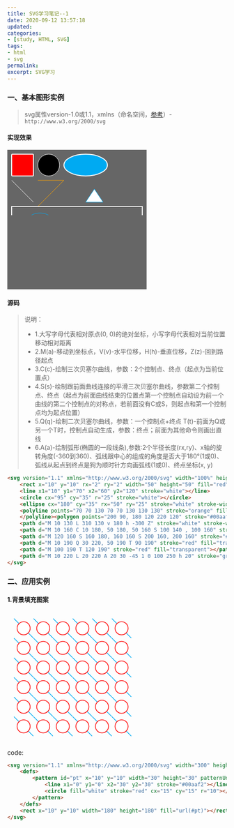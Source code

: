 ```yaml
---
title: SVG学习笔记--1
date: 2020-09-12 13:57:18
updated:
categories:
- [study, HTML, SVG]
tags:
- html
- svg
permalink:
excerpt: SVG学习
---
```

### 一、基本图形实例
> svg属性version-1.0或1.1，xmlns（命名空间，[参考](https://developer.mozilla.org/zh-CN/docs/Web/SVG/Namespaces_Crash_Course)）- `http://www.w3.org/2000/svg`

#### 实现效果
<style>
  .test-svg-div {
    margin: 1rem 0;
    width: 20rem;
    height: 20rem;
    background: #666666;
  }
</style>
<div class="test-svg-div">
  <svg version="1.1" xmlns="http://www.w3.org/2000/svg" width="100%" height="100%">
    <rect x="10" y="10" rx="2" ry="2" width="50" height="50" fill="red" stroke="white" stroke-width="2"></rect>
    <line x1="10" y1="70" x2="60" y2="120" stroke="white"></line>
    <circle cx="95" cy="35" r="25" stroke="white"></circle>
    <ellipse cx="180" cy="35" rx="50" ry="25" stroke="white" stroke-width="2" fill="#00aaf2"></ellipse>
    <polyline points="70 70 130 70 70 130 130 130" stroke="orange" fill="transparent">
    </polyline><polygon points="200 90, 180 120 220 120" stroke="#00aaf2" fill="white"></polygon>
    <!-- 大写字母代表相对原点(0, 0)的绝对坐标，小写字母代表相对当前位置移动相对距离 -->
    <!-- M(a)-移动到坐标点，V(v)-水平位移，H(h)-垂直位移，Z(z)-回到路径起点 -->
    <path d="M 10 130 L 310 130 v 180 h -300 Z" stroke="white" stroke-width="2" fill="transparent"></path>
    <!-- C(c)-绘制三次贝塞尔曲线，参数：2个控制点、终点（起点为当前位置点） S(s)-绘制跟前面曲线连接的平滑三次贝塞尔曲线，参数第二个控制点、终点（起点为前面曲线结束的位置点第一个控制点自动设为前一个曲线的第二个控制点的对称点，若前面没有C或S，则起点和第一个控制点均为起点位置） -->
    <path d="M 10 160 C 10 180, 50 180, 50 160 S 100 140 , 100 160" stroke="#00aaf2" fill="transparent"></path>
    <path d="M 120 160 S 160 180, 160 160 S 200 160, 200 160" stroke="#00aaf2" fill="transparent"></path>
    <!-- Q(q)-绘制二次贝塞尔曲线，参数：一个控制点+终点  T(t)-前面为Q或另一个T时，控制点自动生成，参数：终点；前面为其他命令则画出直线 -->
    <path d="M 10 190 Q 30 220, 50 190 T 90 190" stroke="red" fill="transparent"></path>
    <path d="M 100 190 T 120 190" stroke="red" fill="transparent"></path>
    <!-- A(a)-绘制弧形(椭圆的一段线条),参数:2个半径长度(rx,ry)、x轴的旋转角度(-360到360)、弧线跟中心的组成的角度是否大于180°(1或0)、弧线从起点到终点是狗为顺时针方向画弧线(1或0)、终点坐标(x, y) -->
    <path d="M 10 220 L 20 220 A 20 30 -45 1 0 100 250 h 20" stroke="green" stroke-width="3" fill="white"></path>
  </svg>
</div>

#### 源码
> 说明：
> - 1.大写字母代表相对原点(0, 0)的绝对坐标，小写字母代表相对当前位置移动相对距离
> - 2.M(a)-移动到坐标点，V(v)-水平位移，H(h)-垂直位移，Z(z)-回到路径起点
> - 3.C(c)-绘制三次贝塞尔曲线，参数：2个控制点、终点（起点为当前位置点）
> - 4.S(s)-绘制跟前面曲线连接的平滑三次贝塞尔曲线，参数第二个控制点、终点（起点为前面曲线结束的位置点第一个控制点自动设为前一个曲线的第二个控制点的对称点，若前面没有C或S，则起点和第一个控制点均为起点位置）
> - 5.Q(q)-绘制二次贝塞尔曲线，参数：一个控制点+终点  T(t)-前面为Q或另一个T时，控制点自动生成，参数：终点；前面为其他命令则画出直线
> - 6.A(a)-绘制弧形(椭圆的一段线条),参数:2个半径长度(rx,ry)、x轴的旋转角度(-360到360)、弧线跟中心的组成的角度是否大于180°(1或0)、弧线从起点到终点是狗为顺时针方向画弧线(1或0)、终点坐标(x, y)

```html
<svg version="1.1" xmlns="http://www.w3.org/2000/svg" width="100%" height="100%">
    <rect x="10" y="10" rx="2" ry="2" width="50" height="50" fill="red" stroke="white" stroke-width="2"></rect>
    <line x1="10" y1="70" x2="60" y2="120" stroke="white"></line>
    <circle cx="95" cy="35" r="25" stroke="white"></circle>
    <ellipse cx="180" cy="35" rx="50" ry="25" stroke="white" stroke-width="2" fill="#00aaf2"></ellipse>
    <polyline points="70 70 130 70 70 130 130 130" stroke="orange" fill="transparent">
    </polyline><polygon points="200 90, 180 120 220 120" stroke="#00aaf2" fill="white"></polygon>
    <path d="M 10 130 L 310 130 v 180 h -300 Z" stroke="white" stroke-width="2" fill="transparent"></path>
    <path d="M 10 160 C 10 180, 50 180, 50 160 S 100 140 , 100 160" stroke="#00aaf2" fill="transparent"></path>
    <path d="M 120 160 S 160 180, 160 160 S 200 160, 200 160" stroke="#00aaf2" fill="transparent"></path>
    <path d="M 10 190 Q 30 220, 50 190 T 90 190" stroke="red" fill="transparent"></path>
    <path d="M 100 190 T 120 190" stroke="red" fill="transparent"></path>
    <path d="M 10 220 L 20 220 A 20 30 -45 1 0 100 250 h 20" stroke="green" stroke-width="3" fill="white"></path>
</svg>
```
### 二、应用实例

#### 1.背景填充图案
<svg version="1.1" xmlns="http://www.w3.org/2000/svg" width="300" height="300" viewBox="0 0 200 200">
    <defs>
        <pattern id="pt" x="10" y="10" width="30" height="30" patternUnits="userSpaceOnUse">
            <line x1="0" y1="0" x2="30" y2="30" stroke="#00aaf2"></line>
            <circle fill="white" stroke="red" cx="15" cy="15" r="10"></circle>
        </pattern>
    </defs>
    <rect x="10" y="10" width="180" height="180" fill="url(#pt)"></rect>
</svg>

code:
```html
<svg version="1.1" xmlns="http://www.w3.org/2000/svg" width="300" height="300" viewBox="0 0 200 200">
    <defs>
        <pattern id="pt" x="10" y="10" width="30" height="30" patternUnits="userSpaceOnUse">
            <line x1="0" y1="0" x2="30" y2="30" stroke="#00aaf2"></line>
            <circle fill="white" stroke="red" cx="15" cy="15" r="10"></circle>
        </pattern>
    </defs>
    <rect x="10" y="10" width="180" height="180" fill="url(#pt)"></rect>
</svg>
```

